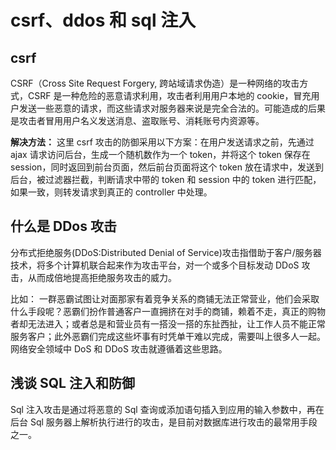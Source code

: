 # csrf、ddos 和 sql 注入

## csrf

CSRF（Cross Site Request Forgery, 跨站域请求伪造）是一种网络的攻击方式，CSRF 是一种危险的恶意请求利用，攻击者利用用户本地的 cookie，冒充用户发送一些恶意的请求，而这些请求对服务器来说是完全合法的。可能造成的后果是攻击者冒用用户名义发送消息、盗取账号、消耗账号内资源等。

**解决方法：**
这里 csrf 攻击的防御采用以下方案：在用户发送请求之前，先通过 ajax 请求访问后台，生成一个随机数作为一个 token，并将这个 token 保存在 session，同时返回到前台页面，然后前台页面将这个 token 放在请求中，发送到后台，被过滤器拦截，判断请求中带的 token 和 session 中的 token 进行匹配，如果一致，则转发请求到真正的 controller 中处理。

## 什么是 DDos 攻击

分布式拒绝服务(DDoS:Distributed Denial of Service)攻击指借助于客户/服务器技术，将多个计算机联合起来作为攻击平台，对一个或多个目标发动 DDoS 攻击，从而成倍地提高拒绝服务攻击的威力。

比如：
一群恶霸试图让对面那家有着竞争关系的商铺无法正常营业，他们会采取什么手段呢？恶霸们扮作普通客户一直拥挤在对手的商铺，赖着不走，真正的购物者却无法进入；或者总是和营业员有一搭没一搭的东扯西扯，让工作人员不能正常服务客户；此外恶霸们完成这些坏事有时凭单干难以完成，需要叫上很多人一起。网络安全领域中 DoS 和 DDoS 攻击就遵循着这些思路。

## 浅谈 SQL 注入和防御

Sql 注入攻击是通过将恶意的 Sql 查询或添加语句插入到应用的输入参数中，再在后台 Sql 服务器上解析执行进行的攻击，是目前对数据库进行攻击的最常用手段之一。
